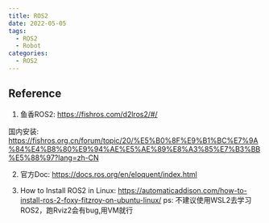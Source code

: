 ```yaml
---
title: ROS2
date: 2022-05-05
tags:
  - ROS2
  - Robot
categories:
  - ROS2
---
```


## Reference
1. 鱼香ROS2: <https://fishros.com/d2lros2/#/>

国内安装: <https://fishros.org.cn/forum/topic/20/%E5%B0%8F%E9%B1%BC%E7%9A%84%E4%B8%80%E9%94%AE%E5%AE%89%E8%A3%85%E7%B3%BB%E5%88%97?lang=zh-CN>

2. 官方Doc: <https://docs.ros.org/en/eloquent/index.html>

3. How to Install ROS2 in Linux: <https://automaticaddison.com/how-to-install-ros-2-foxy-fitzroy-on-ubuntu-linux/>
ps: 不建议使用WSL2去学习ROS2，跑Rviz2会有bug,用VM就行
